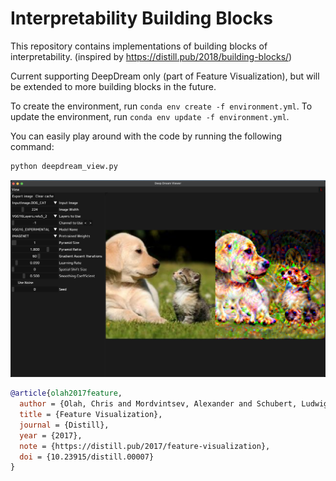 #  Interpretability Building Blocks

This repository contains implementations of building blocks of interpretability. (inspired by https://distill.pub/2018/building-blocks/)

Current supporting DeepDream only (part of Feature Visualization), but will be extended to more building blocks in the future.

To create the environment, run `conda env create -f environment.yml`. To update the environment, run `conda env update -f environment.yml`.

You can easily play around with the code by running the following command:

```bash
python deepdream_view.py
```

![DeepDream Example](data/preview.png)





```bibtex
@article{olah2017feature,
  author = {Olah, Chris and Mordvintsev, Alexander and Schubert, Ludwig},
  title = {Feature Visualization},
  journal = {Distill},
  year = {2017},
  note = {https://distill.pub/2017/feature-visualization},
  doi = {10.23915/distill.00007}
}
```

